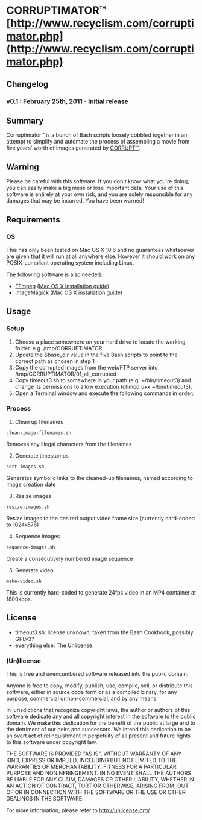 #  CORRUPTIMATOR&trade; [http://www.recyclism.com/corruptimator.php](http://www.recyclism.com/corruptimator.php)

## Changelog

### v0.1 : February 25th, 2011 - Initial release

## Summary

Corruptimator&trade; is a bunch of Bash scripts loosely cobbled together in an attempt
to simplify and automate the process of assembling a movie from five years' worth
of images generated by [CORRUPT&trade;](http://corrupt.recyclism.com).

## Warning

Please be careful with this software. If you don't know what you're doing, you can
easily make a big mess or lose important data. Your use of this software is
entirely at your own risk, and you are solely responsible for any damages that
may be incurred. You have been warned!

## Requirements

### OS 

This has only been tested on Mac OS X 10.6 and no guarantees whatsoever are given that it will run at all anywhere else. However it should work on any POSIX-compliant operating system including Linux.

The following software is also needed:

* [FFmpeg](http://www.ffmpeg.org) ([Mac OS X installation guide](http://stephenjungels.com/jungels.net/articles/ffmpeg-howto.html))
* [ImageMagick](http://www.imagemagick.org) ([Mac OS X installation guide](http://matschaffer.com/2009/05/installing-imagemagick-on-os-x-leopard/))

## Usage 

### Setup
1. Choose a place somewhere on your hard drive to locate the working folder. e.g. /tmp/CORRUPTIMATOR
2. Update the $base_dir value in the five Bash scripts to point to the correct path as chosen in step 1
3. Copy the corrupted images from the web/FTP server into
   /tmp/CORRUPTIMATOR/01_all_corrupted
4. Copy timeout3.sh to somewhere in your path (e.g. ~/bin/timeout3) and change its permissions to allow execution (chmod u+x ~/bin/timeout3). 
5. Open a Terminal window and execute the following commands in order:

### Process 
1. Clean up filenames  
<pre><code>clean-image-filenames.sh</code></pre>  
Removes any illegal characters from the filenames  

2. Generate timestamps  
<pre><code>sort-images.sh</code></pre>  
Generates symbolic links to the cleaned-up filenames, named according to image creation date  

3. Resize images  
<pre><code>resize-images.sh</code></pre>  
Resize images to the desired output video frame size (currently hard-coded to 1024x576)  

4. Sequence images  
<pre><code>sequence-images.sh</code></pre>  
Create a consecutively numbered image sequence  

5. Generate video  
<pre><code>make-video.sh</code></pre>  
This is currently hard-coded to generate 24fps video in an MP4 container at 1800kbps.  


## License

* timeout3.sh: license unknown, taken from the Bash Cookbook, possibly GPLv3?
* everything else: [The Unlicense](http://unlicense.org)

### (Un)license

This is free and unencumbered software released into the public domain.

Anyone is free to copy, modify, publish, use, compile, sell, or distribute this
software, either in source code form or as a compiled binary, for any purpose,
commercial or non-commercial, and by any means.

In jurisdictions that recognize copyright laws, the author or authors of this
software dedicate any and all copyright interest in the software to the public
domain. We make this dedication for the benefit of the public at large and to
the detriment of our heirs and successors. We intend this dedication to be an
overt act of relinquishment in perpetuity of all present and future rights to
this software under copyright law.

THE SOFTWARE IS PROVIDED "AS IS", WITHOUT WARRANTY OF ANY KIND, EXPRESS OR
IMPLIED, INCLUDING BUT NOT LIMITED TO THE WARRANTIES OF MERCHANTABILITY, FITNESS
FOR A PARTICULAR PURPOSE AND NONINFRINGEMENT. IN NO EVENT SHALL THE AUTHORS BE
LIABLE FOR ANY CLAIM, DAMAGES OR OTHER LIABILITY, WHETHER IN AN ACTION OF
CONTRACT, TORT OR OTHERWISE, ARISING FROM, OUT OF OR IN CONNECTION WITH THE
SOFTWARE OR THE USE OR OTHER DEALINGS IN THE SOFTWARE.

For more information, please refer to <http://unlicense.org/>

